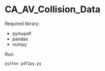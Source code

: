 # CA_AV_Collision_Data
Required library:
- pymupdf
- pandas
- numpy

Run: 
```
python pdf2py.py
```
